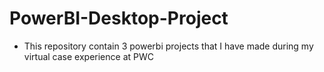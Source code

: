 # PowerBI-Desktop-Project

* This repository contain 3 powerbi projects that I have made during my virtual case experience at PWC
